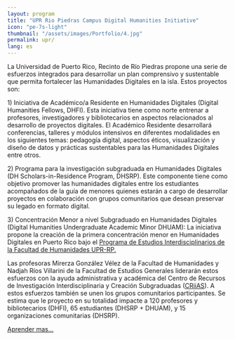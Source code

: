 ```yaml
---
layout: program
title: "UPR Rio Piedras Campus Digital Humanities Initiative"
icon: "pe-7s-light"
thumbnail: "/assets/images/Portfolio/4.jpg"
permalink: upr/
lang: es
---
```


<div class="portfolio-details">
    <p>La Universidad de Puerto Rico, Recinto de Río Piedras propone una serie de esfuerzos integrados para desarrollar un plan comprensivo y sustentable que permita fortalecer las Humanidades Digitales en la isla. Estos proyectos son:
</p>
    <p>1) Iniciativa de Académico/a Residente en Humanidades Digitales (Digital Humanities Fellows, DHFI). Esta iniciativa tiene como norte entrenar a profesores, investigadores y bibliotecarios en aspectos relacionados al desarrollo de proyectos digitales. El Académico Residente desarrollará conferencias, talleres y módulos intensivos en diferentes modalidades en los siguientes temas: pedagogía digital, aspectos éticos, visualización y diseño de datos y prácticas sustentables para las Humanidades Digitales entre otros.
</p>
    <p>2) Programa para la investigación subgraduada en Humanidades Digitales (DH Scholars-in-Residence Program, DHSRP). Este componente tiene como objetivo promover las humanidades digitales entre los estudiantes acompañados de la guía de menores quienes estarán a cargo de desarrollar proyectos en colaboración con grupos comunitarios que desean preservar su legado en formato digital.  
</p>
    <p>3) Concentración Menor a nivel Subgraduado en Humanidades Digitales (Digital Humanities Undergraduate Academic Minor DHUAM):  La iniciativa propone la creación de la primera concentración menor en Humanidades Digitales en Puerto Rico bajo el <a href="http://humanidades.uprrp.edu/prei/">Programa de Estudios Interdisciplinarios de la Facultad de Humanidades UPR-RP.</a></p>
    <p>Las profesoras Mirerza González Vélez de la Facultad de Humanidades y Nadjah Ríos Villarini de la Facultad de Estudios Generales liderarán estos esfuerzos con la ayuda administrativa y académica del Centro de Recursos de Investigación Interdisciplinaria y Creación Subgraduadas (<a href="http://www.criiasupr.org/">CRiiAS</a>). A estos esfuerzos también se unen los grupos comunitarios participantes. Se estima que le proyecto en su totalidad impacte a 120 profesores y bibliotecarios (DHFI), 65 estudiantes (DHSRP + DHUAM), y 15 organizaciones comunitarias (DHSRP).
    </p>
<div class="project-demo-btn">
    <a class="btn project-btn" href="#">Aprender mas...</a>
</div>
</div>
